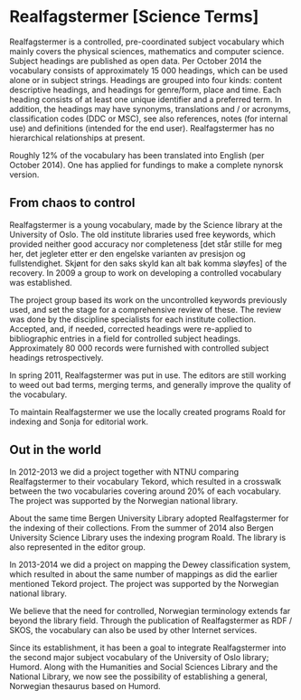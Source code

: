 

# Realfagstermer [Science Terms]

Realfagstermer is a controlled, pre-coordinated subject vocabulary which mainly covers the physical sciences, mathematics and computer science. Subject headings are published as open data. Per October 2014 the vocabulary consists of approximately 15 000 headings, which can be used alone or in subject strings.
Headings are grouped into four kinds: content descriptive headings, and headings for genre/form, place and time. Each heading consists of at least one unique identifier and a preferred term. In addition, the headings may have synonyms, translations and / or acronyms, classification codes (DDC or MSC), see also references, notes (for internal use) and definitions (intended for the end user). Realfagstermer has no hierarchical relationships at present.

Roughly 12% of the vocabulary has been translated into English (per October 2014). One has applied for fundings to make a complete nynorsk version.

## From chaos to control

Realfagstermer is a young vocabulary, made by the Science library at the University of Oslo. The old institute libraries used free keywords, which provided neither good accuracy nor completeness [det står stille for meg her, det jegleter etter er den engelske varianten av presisjon og fullstendighet. Skjønt for den saks skyld kan alt bak komma sløyfes] of the recovery. In 2009 a group to work on developing a controlled vocabulary was established.

The project group based its work on the uncontrolled keywords previously used, and set the stage for a comprehensive review of these. The review was done by the discipline specialists for each institute collection. Accepted, and, if needed, corrected headings were re-applied to bibliographic entries in a field for controlled subject headings. Approximately 80 000 records were furnished with controlled subject headings retrospectively.

In spring 2011, Realfagstermer was put in use. The editors are still working to weed out bad terms, merging terms, and generally improve the quality of the vocabulary.

To maintain Realfagstermer we use the locally created programs Roald for indexing and Sonja for editorial work.

## Out in the world

In 2012-2013 we did a project together with NTNU comparing Realfagstermer to their vocabulary Tekord, which resulted in a crosswalk between the two vocabularies covering around 20% of each vocabulary. The project was supported by the Norwegian national library.

About the same time Bergen University Library adopted Realfagstermer for the indexing of their collections. From the summer of 2014 also Bergen University Science Library uses the indexing program Roald. The library is also represented in the editor group.

In 2013-2014 we did a project on mapping the Dewey classification system, which resulted in about the same number of mappings as did the earlier mentioned Tekord project. The project was supported by the Norwegian national library.

We believe that the need for controlled, Norwegian terminology extends far beyond the library field. Through the publication of Realfagstermer as RDF / SKOS, the vocabulary can also be used by other Internet services.

Since its establishment, it has been a goal to integrate Realfagstermer into the second major subject vocabulary of the University of Oslo library; Humord. Along with the Humanities and Social Sciences Library and the National Library, we now see the possibility of establishing a general, Norwegian thesaurus based on Humord.
